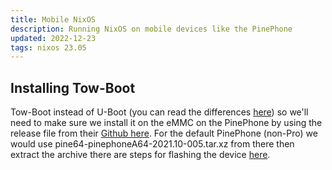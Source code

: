 ```yaml
---
title: Mobile NixOS
description: Running NixOS on mobile devices like the PinePhone
updated: 2022-12-23
tags: nixos 23.05
---
```


## Installing Tow-Boot

Tow-Boot instead of U-Boot (you can read the differences [here](https://github.com/Tow-Boot/Tow-Boot/blob/released/doc/differences-from-u-boot.md)) so we'll need to make sure we install it on the eMMC on the PinePhone by using the release file from their [Github here](https://github.com/Tow-Boot/Tow-Boot/releases). For the default PinePhone (non-Pro) we would use pine64-pinephoneA64-2021.10-005.tar.xz from there then extract the archive there are steps for flashing the device [here](https://tow-boot.org/devices/pine64-pinephoneA64.html). 
